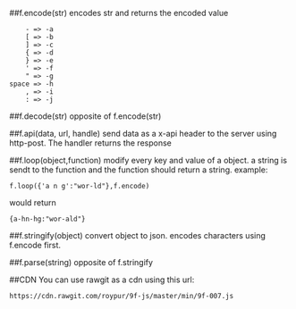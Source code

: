 ##f.encode(str)
encodes str and returns the encoded value

        - => -a
        [ => -b
        ] => -c
        { => -d
        } => -e
        ' => -f
        " => -g
    space => -h
        , => -i
        : => -j

##f.decode(str)
opposite of f.encode(str)
    
##f.api(data, url, handle)
send data as a x-api header to the server using http-post. The handler returns the response

##f.loop(object,function)
modify every key and value of a object. a string is sendt to the function and the function should return a string.
example:

    f.loop({'a n g':"wor-ld"},f.encode)
    
would return
    
    {a-hn-hg:"wor-ald"}


##f.stringify(object)
convert object to json.
encodes characters using f.encode first.

##f.parse(string)
opposite of f.stringify

##CDN
You can use rawgit as a cdn using this url:

    https://cdn.rawgit.com/roypur/9f-js/master/min/9f-007.js
